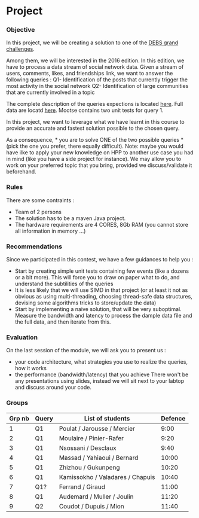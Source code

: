 # Project

### Objective
In this project, we will be creating a solution to one of the [DEBS grand challenges](https://debs.org/grand-challenges/).

Among them, we will be interested in the 2016 edition. In this edition, we have to process a data stream of social network data. Given a stream of users, comments, likes, and friendships link, we want to answer the following queries :
Q1- Identification of the posts that currently trigger the most activity in the social network
Q2- Identification of large communities that are currently involved in a topic

The complete description of the queries expections is located [here](https://debs.org/grand-challenges/2016/).
Full data are locatd [here](http://datasets-satin.telecom-st-etienne.fr/jsubercaze/wikidump/).
Mootse contains two unit tests for query 1.

In this project, we want to leverage what we have learnt in this course to provide an accurate and fastest solution possible to the chosen query.

As a consequence, * you are to solve ONE of the two possible queries * (pick the one you prefer, there equally difficult). 
Note: maybe you would have ilke to apply your new knowledge on HPP to another use case you had in mind (like you have a side project for instance). We may allow you to work on your preferred topic that you bring, provided we discuss/validate it beforehand.

### Rules

There are some contraints :
- Team of 2 persons
- The solution has to be a maven Java project.
- The hardware requirements are 4 CORES, 8Gb RAM (you cannot store all information in memory ...)

### Recommendations
Since we participated in this contest, we have a few guidances to help you :
- Start by creating simple unit tests containing few events (like a dozens or a bit more). This will force you to draw on paper what to do, and understand the subtilities of the queries
- It is less likely that we will use SIMD in that project (or at least it not as obvious as using multi-threading, choosing thread-safe data structures, devising some algorithms tricks to store/update the data)
- Start by implementing a naive solution, that will be very suboptimal. Measure the bandwidth and latency to process the dample data file and the full data, and then iterate from this.

### Evaluation
On the last session of the module, we will ask you to present us :
- your code architecture, what strategies you use to realize the queries, how it works
- the performance (bandwidth/latency) that you achieve
There won't be any presentations using slides, instead we will sit next to your labtop and discuss around your code.


### Groups

| Grp nb | Query              | List of students  | Defence |
| ------ | ------------------ | ----------------- | ------- |
| 1      |  Q1  |  Poulat / Jarousse / Mercier   | 9:00 | 
| 2      |  Q1  |  Moulaire / Pinier-Rafer  | 9:20 |
| 3      |  Q1  |  Nsossani / Desclaux   | 9:40 |
| 4      |  Q1  |  Massad / Yahiaoui / Bernard  | 10:00 |
| 5      |  Q1  |  Zhizhou / Gukunpeng    | 10:20 |
| 6      |  Q1  |  Kamissokho / Valadares / Chapuis | 10:40 |
| 7      |  Q1? |  Ferrand / Giraud | 11:00 |
| 8      |  Q1  |  Audemard / Muller / Joulin | 11:20 |
| 9      |  Q2  |  Coudot / Dupuis / Mion  | 11:40 |
